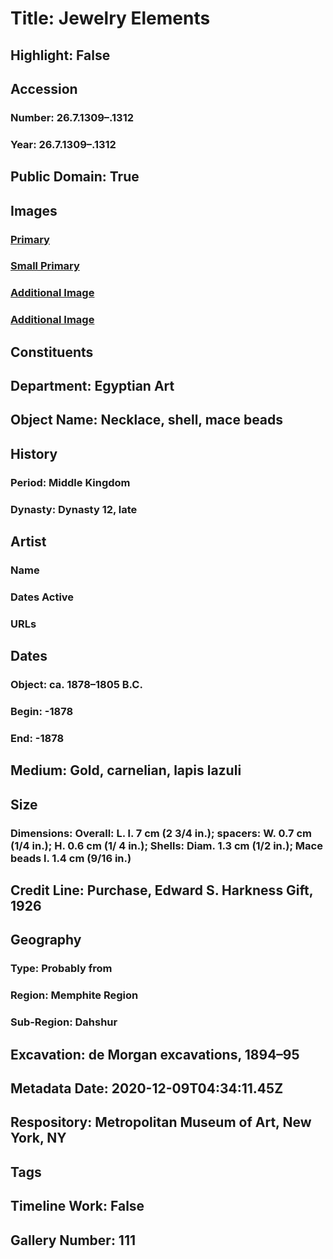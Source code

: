 # Title: Jewelry Elements
## Highlight: False
## Accession
### Number: 26.7.1309–.1312
### Year: 26.7.1309–.1312
## Public Domain: True
## Images
### [Primary](https://images.metmuseum.org/CRDImages/eg/original/DP327402.jpg)
### [Small Primary](https://images.metmuseum.org/CRDImages/eg/web-large/DP327402.jpg)
### [Additional Image](https://images.metmuseum.org/CRDImages/eg/original/26.7.1309-.12_front.JPG)
### [Additional Image](https://images.metmuseum.org/CRDImages/eg/original/26.7.1309-.12_back.JPG)
## Constituents
## Department: Egyptian Art
## Object Name: Necklace, shell, mace beads
## History
### Period: Middle Kingdom
### Dynasty: Dynasty 12, late
## Artist
### Name
### Dates Active
### URLs
## Dates
### Object: ca. 1878–1805 B.C.
### Begin: -1878
### End: -1878
## Medium: Gold, carnelian, lapis lazuli
## Size
### Dimensions: Overall: L. l. 7 cm (2 3/4 in.); spacers: W. 0.7 cm (1/4 in.); H. 0.6 cm (1/ 4 in.); Shells: Diam. 1.3 cm (1/2 in.); Mace beads l. 1.4 cm (9/16 in.)
## Credit Line: Purchase, Edward S. Harkness Gift, 1926
## Geography
### Type: Probably from
### Region: Memphite Region
### Sub-Region: Dahshur
## Excavation: de Morgan excavations, 1894–95
## Metadata Date: 2020-12-09T04:34:11.45Z
## Respository: Metropolitan Museum of Art, New York, NY
## Tags
## Timeline Work: False
## Gallery Number: 111